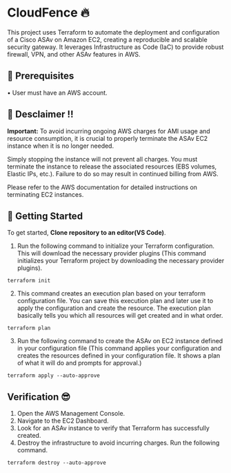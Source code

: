 # CloudFence 🔥

This project uses Terraform to automate the deployment and configuration of a Cisco ASAv on Amazon EC2, creating a
reproducible and scalable security gateway. It leverages Infrastructure as Code (IaC) to provide robust firewall, VPN, and other
ASAv features in AWS.

## 📝 Prerequisites
• User must have an AWS account.

## 🛑 Desclaimer !!
**Important:** To avoid incurring ongoing AWS charges for AMI usage and resource consumption, it is crucial to properly terminate the ASAv EC2 instance when it is no longer needed.

Simply stopping the instance will not prevent all charges. You must terminate the instance to release the associated resources (EBS volumes, Elastic IPs, etc.). Failure to do so may result in continued billing from AWS.

Please refer to the AWS documentation for detailed instructions on terminating EC2 instances.

## 🚀 Getting Started

To get started, **Clone repository to an editor(VS Code)**.
1. Run the following command to initialize your Terraform configuration. This will download the necessary provider plugins (This command initializes your Terraform project by downloading the necessary provider plugins).
```
terraform init
```
2. This command creates an execution plan based on your terraform configuration file. You can save this execution plan and later use it to apply the configuration and create the resource. The execution plan basically tells you which all resources will get created and in what order.
```
terraform plan
```
3. Run the following command to create the ASAv on EC2 instance defined in your configuration file (This command applies your configuration and creates the resources defined in your configuration file. It shows a plan of what it will do and prompts for approval.)
```
terraform apply --auto-approve
```
## Verification 😎
1. Open the AWS Management Console. 
2. Navigate to the EC2 Dashboard.
3. Look for an ASAv instance to verify that Terraform has successfully created.
4. Destroy the infrastructure to avoid incurring charges. Run the following command.
```
terraform destroy --auto-approve
```

